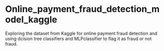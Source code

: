 # Online_payment_fraud_detection_model_kaggle

Exploring the dataset from Kaggle for online payment fraud detection and using dcision tree classifiers and MLPclassifier to flag it as fraud or not fraud.
